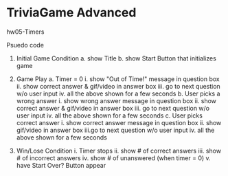 # TriviaGame Advanced
hw05-Timers 

Psuedo code

1. Initial Game Condition 
    a. show Title
    b. show Start Button that initializes game

2. Game Play
    a. Timer = 0
        i. show "Out of Time!" message in question box
        ii. show correct answer & gif/video in answer box
        iii. go to next question w/o user input
        iv. all the above shown for a few seconds
    b. User picks a wrong answer
        i. show wrong answer message in question box
        ii. show correct answer & gif/video in answer box
        iii. go to next question w/o user input
        iv. all the above shown for a few seconds
    c. User picks correct answer
        i. show correct answer message in question box
        ii. show gif/video in answer box
        iii.go to next question w/o user input
        iv. all the above shown for a few seconds
        
3. Win/Lose Condition
    i. Timer stops
    ii. show # of correct answers
    iii. show # of incorrect answers
    iv. show # of unanswered (when timer = 0)
    v. have Start Over? Button appear